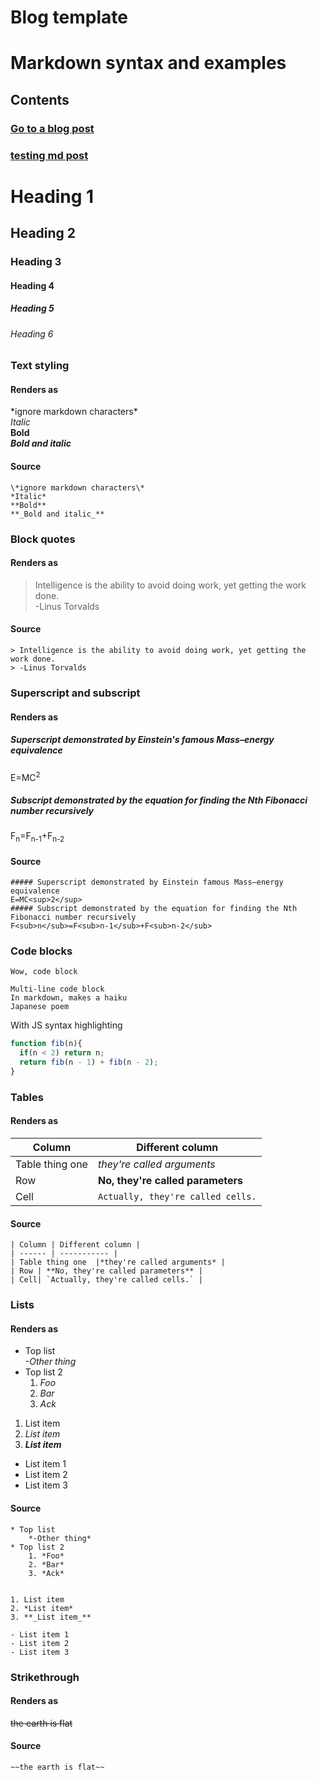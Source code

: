 # Blog template

# Markdown syntax and examples
## Contents
[//]: # '### * [Headings](https://github.com/KazMalhotra/blog#heading-1)'
[//]: # '### * [Text styling](https://kazmal.tech/blog#text-styling)'
[//]: # '### * [Block Quotes](https://kazmal.tech/blog#block-quotes)'
[//]: # '### * [Superscript and Subscript](https://kazmal.tech/blog#superscript-and-subscript)'
[//]: # '### * [Code blocks](https://kazmal.tech/blog#code-blocks)'
[//]: # '### * [Tables](https://github.com/kazmalhotra/blog#tables)'
[//]: # '### * [Lists](https://kazmal.tech/blog#lists)'
[//]: # '### * [Links](https://kazmal.tech/blog#links)'
[//]: # '### * [Strikethrough](https://kazmal.tech/blog#strikethrough)'
###  [Go to a blog post](posts/1.html)
###  [testing md post](posts/1.md)

# Heading 1
## Heading 2  
### Heading 3  
#### Heading 4
##### Heading 5
###### Heading 6    


### Text styling
#### Renders as
\*ignore markdown characters\*  
*Italic*  
**Bold**  
**_Bold and italic_**  
#### Source
```
\*ignore markdown characters\*  
*Italic*  
**Bold**  
**_Bold and italic_**  
```
### Block quotes
#### Renders as
> Intelligence is the ability to avoid doing work, yet getting the work done.    
> -Linus Torvalds
#### Source 
```
> Intelligence is the ability to avoid doing work, yet getting the work done.    
> -Linus Torvalds
```

### Superscript and subscript
#### Renders as
##### Superscript demonstrated by Einstein's famous Mass–energy equivalence
E=MC<sup>2</sup>  
##### Subscript demonstrated by the equation for finding the Nth Fibonacci number recursively
F<sub>n</sub>=F<sub>n-1</sub>+F<sub>n-2</sub>
#### Source
```
##### Superscript demonstrated by Einstein famous Mass–energy equivalence
E=MC<sup>2</sup>  
##### Subscript demonstrated by the equation for finding the Nth Fibonacci number recursively
F<sub>n</sub>=F<sub>n-1</sub>+F<sub>n-2</sub>
```
### Code blocks
`Wow, code block`
```
Multi-line code block  
In markdown, makes a haiku
Japanese poem
```    
With JS syntax highlighting
``` js
function fib(n){
  if(n < 2) return n;
  return fib(n - 1) + fib(n - 2);
}
```

### Tables
#### Renders as
| Column | Different column |
| ------ | ----------- |
| Table thing one  |*they're called arguments* |
| Row | **No, they're called parameters** |
| Cell| `Actually, they're called cells.` |
#### Source
```
| Column | Different column |
| ------ | ----------- |
| Table thing one  |*they're called arguments* |
| Row | **No, they're called parameters** |
| Cell| `Actually, they're called cells.` |
```
### Lists
#### Renders as
* Top list       
    *-Other thing*
* Top list 2 
    1. *Foo*
    2. *Bar*
    3. *Ack*


1. List item 
2. *List item*  
3. **_List item_**

- List item 1  
- List item 2  
- List item 3  

#### Source
```
* Top list       
    *-Other thing*
* Top list 2 
    1. *Foo*
    2. *Bar*
    3. *Ack*


1. List item 
2. *List item*  
3. **_List item_**

- List item 1  
- List item 2  
- List item 3  
```

### Strikethrough
#### Renders as
~~the earth is flat~~
#### Source
```
~~the earth is flat~~
```
